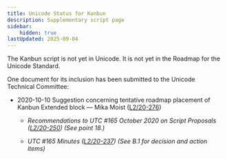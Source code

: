 ```yaml
---
title: Unicode Status for Kanbun
description: Supplementary script page
sidebar:
    hidden: true
lastUpdated: 2025-09-04
---
```


The Kanbun script is not yet in Unicode. It is not yet in the Roadmap for the Unicode Standard.

[comment]: # (end of intro)

[comment]: # (start of blocks)



[comment]: # (end of blocks)

[comment]: # (start of chars)



[comment]: # (end of chars)

[comment]: # (start of rest)

One document for its inclusion has been submitted to the Unicode Technical Committee:

- 2020-10-10 Suggestion concerning tentative roadmap placement of Kanbun Extended block — Mika Moist ([L2/20-276](http://www.unicode.org/cgi-bin/GetMatchingDocs.pl?L2/20-276))

  - _Recommendations to UTC #165 October 2020 on Script Proposals ([L2/20-250](http://www.unicode.org/L2/L2020/20250-script-adhoc-rept.pdf)) (See point 18.)_

  - _UTC #165 Minutes ([L2/20-237](https://www.unicode.org/L2/L2020/20237.htm)) (See B.1 for decision and action items)_
